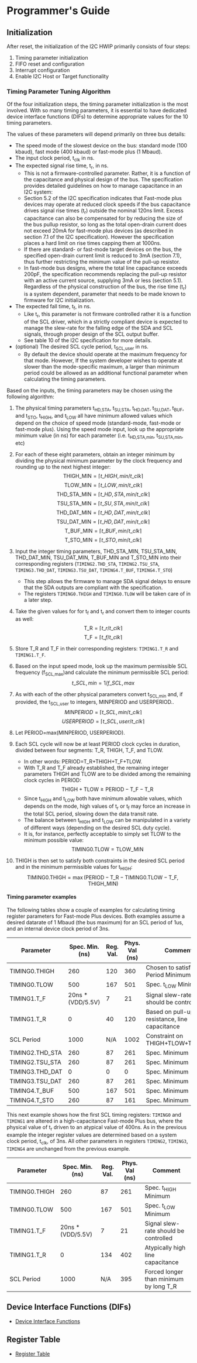 # Programmer's Guide

## Initialization

After reset, the initialization of the I2C HWIP primarily consists of four steps:
1. Timing parameter initialization
1. FIFO reset and configuration
1. Interrupt configuration
1. Enable I2C Host or Target functionality

### Timing Parameter Tuning Algorithm

Of the four initialization steps, the timing parameter initialization is the most involved.  With so many timing parameters, it is essential to have dedicated device interface functions (DIFs) to determine appropriate values for the 10 timing parameters.

The values of these parameters will depend primarily on three bus details:
- The speed mode of the slowest device on the bus: standard mode (100 kbaud), fast mode (400 kbaud) or fast-mode plus (1 Mbaud).
- The input clock period, t<sub>clk</sub> in ns.
- The expected signal rise time, t<sub>r</sub>, in ns.
   - This is not a firmware-controlled parameter.
Rather, it is a function of the capacitance and physical design of the bus.
The specification provides detailed guidelines on how to manage capacitance in an I2C system:
   - Section 5.2 of the I2C specification indicates that Fast-mode plus devices may operate at reduced clock speeds if the bus capacitance drives signal rise times (t<sub>r</sub>) outside the nominal 120ns limit.
Excess capacitance can also be compensated for by reducing the size of the bus pullup resistor, so long as the total open-drain current does not exceed 20mA for fast-mode plus devices (as described in section 7.1 of the I2C specification).
However the specification places a hard limit on rise times capping them at 1000ns.
    - If there are standard- or fast-mode target devices on the bus, the specified open-drain current limit is reduced to 3mA (section 7.1), thus further restricting the minimum value of the pull-up resistor.
    - In fast-mode bus designs, where the total line capacitance exceeds 200pF, the specification recommends replacing the pull-up resistor with an active current source, supplying 3mA or less (section 5.1).
Regardless of the physical construction of the bus, the rise time (t<sub>r</sub>) is a system dependent, parameter that needs to be made known to firmware for I2C initialization.
- The expected fall time, t<sub>f</sub>, in ns.
   - Like t<sub>r</sub>, this parameter is not firmware controlled rather it is a function of the SCL driver, which in a strictly compliant device is expected to manage the slew-rate for the falling edge of the SDA and SCL signals, through proper design of the SCL output buffer.
   - See table 10 of the I2C specification for more details.
- (optional) The desired SCL cycle period, t<sub>SCL,user</sub> in ns.
   - By default the device should operate at the maximum frequency for that mode.
However, If the system developer wishes to operate at slower than the mode-specific maximum, a larger than minimum period  could be allowed as an additional functional parameter when calculating the timing parameters.

Based on the inputs, the timing parameters may be chosen using the following algorithm:
1. The physical timing parameters t<sub>HD,STA</sub>, t<sub>SU,STA</sub>, t<sub>HD.DAT</sub>, t<sub>SU,DAT</sub>, t<sub>BUF</sub>, and t<sub>STO</sub>, t<sub>HIGH</sub>, and t<sub>LOW</sub> all have minimum allowed values which depend on the choice of speed mode (standard-mode, fast-mode or fast-mode plus).
Using the speed mode input, look up the appropriate minimum value (in ns) for each parameter (i.e. t<sub>HD,STA,min</sub>, t<sub>SU,STA,min</sub>, etc)
1. For each of these eight parameters, obtain an integer minimum by dividing the physical minimum parameter by the clock frequency and rounding up to the next highest integer:
$$ \textrm{THIGH_MIN}=\lceil{t\_{HIGH,min}/t\_{clk}}\rceil $$
$$ \textrm{TLOW_MIN}=\lceil{t\_{LOW,min}/t\_{clk}}\rceil $$
$$ \textrm{THD_STA_MIN}= \lceil{t\_{HD,STA,min}/t\_{clk}}\rceil $$
$$ \textrm{TSU_STA_MIN}= \lceil{t\_{SU,STA,min}/t\_{clk}}\rceil $$
$$ \textrm{THD_DAT_MIN}= \lceil{t\_{HD,DAT,min}/t\_{clk}}\rceil $$
$$ \textrm{TSU_DAT_MIN}= \lceil{t\_{HD,DAT,min}/t\_{clk}}\rceil $$
$$ \textrm{T_BUF_MIN}= \lceil{t\_{BUF,min}/t\_{clk}}\rceil $$
$$ \textrm{T_STO_MIN}= \lceil{t\_{STO,min}/t\_{clk}}\rceil $$

1. Input the integer timing parameters, THD_STA_MIN, TSU_STA_MIN, THD_DAT_MIN, TSU_DAT_MIN, T_BUF_MIN and T_STO_MIN into their corresponding registers (`TIMING2.THD_STA`, `TIMING2.TSU_STA`, `TIMING3.THD_DAT`, `TIMING3.TSU_DAT`, `TIMING4.T_BUF`, `TIMING4.T_STO`)
    - This step allows the firmware to manage SDA signal delays to ensure that the SDA outputs are compliant with the specification.
    - The registers `TIMING0.THIGH` and `TIMING0.TLOW` will be taken care of in a later step.
1. Take the given values for for t<sub>f</sub> and t<sub>r</sub> and convert them to integer counts as well:
$$ \textrm{T_R}= \lceil{t\_{r}/t\_{clk}}\rceil $$
$$ \textrm{T_F}= \lceil{t\_{f}/t\_{clk}}\rceil $$
1. Store T_R and T_F in their corresponding registers: `TIMING1.T_R` and `TIMING1.T_F`.
1. Based on the input speed mode, look up the maximum permissible SCL frequency (f<sub>SCL,max</sub>)and calculate the minimum permissible SCL period:
$$ t\_{SCL,min}= 1/f\_{SCL,max} $$
1. As with each of the other physical parameters convert t<sub>SCL,min</sub> and, if provided, the t<sub>SCL,user</sub> to integers, MINPERIOD and USERPERIOD..
$$ MINPERIOD = \lceil{t\_{SCL,min}/t\_{clk}}\rceil $$
$$ USERPERIOD = \lceil{t\_{SCL,user}/t\_{clk}}\rceil $$
1. Let PERIOD=max(MINPERIOD, USERPERIOD).
1. Each SCL cycle will now be at least PERIOD clock cycles in duration, divided between four segments: T_R, THIGH, T_F, and TLOW.
    - In other words: PERIOD=T_R+THIGH+T_F+TLOW.
    - With T_R and T_F already established, the remaining integer parameters THIGH and TLOW are to be divided among the remaining clock cycles in PERIOD:
$$ \textrm{THIGH}+\textrm{TLOW} \ge\textrm{PERIOD}-\textrm{T_F}-\textrm{T_R} $$
    - Since t<sub>HIGH</sub> and t<sub>LOW</sub> both have minimum allowable values, which depends on the mode, high values of t<sub>r</sub> or t<sub>f</sub> may force an increase in the total SCL period, slowing down the data transit rate.
    - The balance between t<sub>HIGH</sub> and t<sub>LOW</sub> can be manipulated in a variety of different ways (depending on the desired SCL duty cycle).
    - It is, for instance, perfectly acceptable to simply set TLOW to the minimum possible value:
$$ \textrm{TIMING0.TLOW}=\textrm{TLOW_MIN} $$
1. THIGH is then set to satisfy both constraints in the desired SCL period and in the minimum permissible values for t<sub>HIGH</sub>:
$$ \textrm{TIMING0.THIGH}=\max(\textrm{PERIOD}-\textrm{T_R} - \textrm{TIMING0.TLOW} -\textrm{T_F}, \textrm{THIGH_MIN}) $$


#### Timing parameter examples

The following tables show a couple of examples for calculating timing register parameters for Fast-mode Plus devices.
Both examples assume a desired datarate of 1 Mbaud (the bus maximum) for an SCL period of 1us, and an internal device clock period of 3ns.

| Parameter       | Spec. Min. (ns)  | Reg. Val.  | Phys. Val (ns) | Comment                                         |
|-----------------|------------------|------------|----------------|-----------------------------------------------|
| TIMING0.THIGH   | 260              | 120        | 360            | Chosen to satisfy SCL Period Minimum          |
| TIMING0.TLOW    | 500              | 167        | 501            | Spec. t<sub>LOW</sub> Minimum                 |
| TIMING1.T_F     | 20ns * (VDD/5.5V)| 7          | 21             | Signal slew-rate should be controlled         |
| TIMING1.T_R     | 0                | 40         | 120            | Based on pull-up resistance, line capacitance |
| SCL Period      | 1000             | N/A        | 1002           | Constraint on THIGH+TLOW+T_R+T_F              |
| TIMING2.THD_STA | 260              | 87         | 261            | Spec. Minimum                                 |
| TIMING2.TSU_STA | 260              | 87         | 261            | Spec. Minimum                                 |
| TIMING3.THD_DAT | 0                | 0          | 0              | Spec. Minimum                                 |
| TIMING3.TSU_DAT | 260              | 87         | 261            | Spec. Minimum                                 |
| TIMING4.T_BUF   | 500              | 167        | 501            | Spec. Minimum                                 |
| TIMING4.T_STO   | 260              | 87         | 161            | Spec. Minimum                                 |

This next example shows how the first SCL timing registers: `TIMING0` and `TIMING1` are altered in a high-capacitance Fast-mode Plus bus, where the physical value of t<sub>r</sub> driven to an atypical value of 400ns.
As in the previous example the integer register values are determined based on a system clock period, t<sub>clk</sub>, of 3ns.
All other parameters in registers `TIMING2`, `TIMING3`, `TIMING4` are unchanged from the previous example.

| Parameter       | Spec. Min. (ns)  | Reg. Val.  | Phys. Val (ns) | Comment                                       |
|-----------------|------------------|------------|----------------|-----------------------------------------------|
| TIMING0.THIGH   | 260              | 87         | 261            | Spec. t<sub>HIGH</sub> Minimum                |
| TIMING0.TLOW    | 500              | 167        | 501            | Spec. t<sub>LOW</sub> Minimum                 |
| TIMING1.T_F     | 20ns * (VDD/5.5V)| 7          | 21             | Signal slew-rate should be controlled         |
| TIMING1.T_R     | 0                | 134        | 402            | Atypically high line capacitance             |
| SCL Period      | 1000             | N/A        | 395            | Forced longer than minimum by long T_R        |

## Device Interface Functions (DIFs)

- [Device Interface Functions](../../../../sw/device/lib/dif/dif_i2c.h)

## Register Table

* [Register Table](../data/i2c.hjson#registers)

